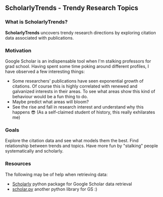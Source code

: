 ## ScholarlyTrends - Trendy Research Topics

### What is ScholarlyTrends?

**ScholarlyTrends** uncovers trendy research directions by exploring citation data associated with publications.

### Motivation

Google Scholar is an indispensable tool when I'm stalking professors for grad school. Having spent some time poking around different profiles, I have observed a few interesting things:
* Some researchers' publications have seen exponential growth of citations. Of course this is highly correlated with renewed and galvanized interests in their areas. To see what areas show this kind of behaviour would be a fun thing to do.
* Maybe predict what areas will bloom?
* See the rise and fall in research interest and understand why this happens 😎 (As a self-claimed student of history, this  really exhilarates me) 

### Goals
Explore the citation data and see what models them the best.
Find relationship between trends and topics.
Have more fun by "stalking" people systematically and scholarly.

### Resources
The following may be of help when retrieving data:
* [Scholarly](https://pypi.org/project/scholarly/) python package for Google Scholar data retrieval
* [scholar.py](https://github.com/ckreibich/scholar.py) another python library for GS :)
